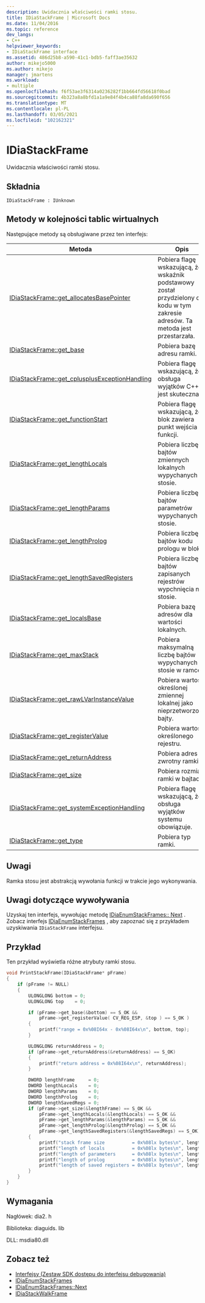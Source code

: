 ```yaml
---
description: Uwidacznia właściwości ramki stosu.
title: IDiaStackFrame | Microsoft Docs
ms.date: 11/04/2016
ms.topic: reference
dev_langs:
- C++
helpviewer_keywords:
- IDiaStackFrame interface
ms.assetid: 486d25b8-a590-41c1-bdb5-faff3ae35632
author: mikejo5000
ms.author: mikejo
manager: jmartens
ms.workload:
- multiple
ms.openlocfilehash: f6f53ae3f6314a0236282f1bb664fd56618f0bad
ms.sourcegitcommit: 4b323a8a8bfd1a1a9e84f4b4ca88fa8da690f656
ms.translationtype: MT
ms.contentlocale: pl-PL
ms.lasthandoff: 03/05/2021
ms.locfileid: "102162321"
---
```

# <a name="idiastackframe"></a>IDiaStackFrame
Uwidacznia właściwości ramki stosu.

## <a name="syntax"></a>Składnia

```
IDiaStackFrame : IUnknown
```

## <a name="methods-in-vtable-order"></a>Metody w kolejności tablic wirtualnych
Następujące metody są obsługiwane przez ten interfejs:

|Metoda|Opis|
|------------|-----------------|
|[IDiaStackFrame::get_allocatesBasePointer](../../debugger/debug-interface-access/idiastackframe-get-allocatesbasepointer.md)|Pobiera flagę wskazującą, że wskaźnik podstawowy został przydzielony do kodu w tym zakresie adresów. Ta metoda jest przestarzała.|
|[IDiaStackFrame::get_base](../../debugger/debug-interface-access/idiastackframe-get-base.md)|Pobiera bazę adresu ramki.|
|[IDiaStackFrame::get_cplusplusExceptionHandling](../../debugger/debug-interface-access/idiastackframe-get-cplusplusexceptionhandling.md)|Pobiera flagę wskazującą, że obsługa wyjątków C++ jest skuteczna.|
|[IDiaStackFrame::get_functionStart](../../debugger/debug-interface-access/idiastackframe-get-functionstart.md)|Pobiera flagę wskazującą, że blok zawiera punkt wejścia funkcji.|
|[IDiaStackFrame::get_lengthLocals](../../debugger/debug-interface-access/idiastackframe-get-lengthlocals.md)|Pobiera liczbę bajtów zmiennych lokalnych wypychanych na stosie.|
|[IDiaStackFrame::get_lengthParams](../../debugger/debug-interface-access/idiastackframe-get-lengthparams.md)|Pobiera liczbę bajtów parametrów wypychanych na stosie.|
|[IDiaStackFrame::get_lengthProlog](../../debugger/debug-interface-access/idiastackframe-get-lengthprolog.md)|Pobiera liczbę bajtów kodu prologu w bloku|
|[IDiaStackFrame::get_lengthSavedRegisters](../../debugger/debug-interface-access/idiastackframe-get-lengthsavedregisters.md)|Pobiera liczbę bajtów zapisanych rejestrów wypchnięcia na stosie.|
|[IDiaStackFrame::get_localsBase](../../debugger/debug-interface-access/idiastackframe-get-localsbase.md)|Pobiera bazę adresów dla wartości lokalnych.|
|[IDiaStackFrame::get_maxStack](../../debugger/debug-interface-access/idiastackframe-get-maxstack.md)|Pobiera maksymalną liczbę bajtów wypychanych na stosie w ramce.|
|[IDiaStackFrame::get_rawLVarInstanceValue](../../debugger/debug-interface-access/idiastackframe-get-rawlvarinstancevalue.md)|Pobiera wartość określonej zmiennej lokalnej jako nieprzetworzone bajty.|
|[IDiaStackFrame::get_registerValue](../../debugger/debug-interface-access/idiastackframe-get-registervalue.md)|Pobiera wartość określonego rejestru.|
|[IDiaStackFrame::get_returnAddress](../../debugger/debug-interface-access/idiastackframe-get-returnaddress.md)|Pobiera adres zwrotny ramki.|
|[IDiaStackFrame::get_size](../../debugger/debug-interface-access/idiastackframe-get-size.md)|Pobiera rozmiar ramki w bajtach.|
|[IDiaStackFrame::get_systemExceptionHandling](../../debugger/debug-interface-access/idiastackframe-get-systemexceptionhandling.md)|Pobiera flagę wskazującą, że obsługa wyjątków systemu obowiązuje.|
|[IDiaStackFrame::get_type](../../debugger/debug-interface-access/idiastackframe-get-type.md)|Pobiera typ ramki.|

## <a name="remarks"></a>Uwagi
Ramka stosu jest abstrakcją wywołania funkcji w trakcie jego wykonywania.

## <a name="notes-for-callers"></a>Uwagi dotyczące wywoływania
Uzyskaj ten interfejs, wywołując metodę [IDiaEnumStackFrames:: Next](../../debugger/debug-interface-access/idiaenumstackframes-next.md) . Zobacz interfejs [IDiaEnumStackFrames](../../debugger/debug-interface-access/idiaenumstackframes.md) , aby zapoznać się z przykładem uzyskiwania `IDiaStackFrame` interfejsu.

## <a name="example"></a>Przykład
Ten przykład wyświetla różne atrybuty ramki stosu.

```C++
void PrintStackFrame(IDiaStackFrame* pFrame)
{
    if (pFrame != NULL)
    {
        ULONGLONG bottom = 0;
        ULONGLONG top    = 0;

        if (pFrame->get_base(&bottom) == S_OK &&
            pFrame->get_registerValue( CV_REG_ESP, &top ) == S_OK )
        {
            printf("range = 0x%08I64x - 0x%08I64x\n", bottom, top);
        }

        ULONGLONG returnAddress = 0;
        if (pFrame->get_returnAddress(&returnAddress) == S_OK)
        {
            printf("return address = 0x%08I64x\n", returnAddress);
        }

        DWORD lengthFrame     = 0;
        DWORD lengthLocals    = 0;
        DWORD lengthParams    = 0;
        DWORD lengthProlog    = 0;
        DWORD lengthSavedRegs = 0;
        if (pFrame->get_size(&lengthFrame) == S_OK &&
            pFrame->get_lengthLocals(&lengthLocals) == S_OK &&
            pFrame->get_lengthParams(&lengthParams) == S_OK &&
            pFrame->get_lengthProlog(&lengthProlog) == S_OK &&
            pFrame->get_lengthSavedRegisters(&lengthSavedRegs) == S_OK)
        {
            printf("stack frame size          = 0x%08lx bytes\n", lengthFrame);
            printf("length of locals          = 0x%08lx bytes\n", lengthLocals);
            printf("length of parameters      = 0x%08lx bytes\n", lengthParams);
            printf("length of prolog          = 0x%08lx bytes\n", lengthProlog);
            printf("length of saved registers = 0x%08lx bytes\n", lengthSavedRegs);
        }
    }
}
```

## <a name="requirements"></a>Wymagania
Nagłówek: dia2. h

Biblioteka: diaguids. lib

DLL: msdia80.dll

## <a name="see-also"></a>Zobacz też
- [Interfejsy (Zestaw SDK dostępu do interfejsu debugowania)](../../debugger/debug-interface-access/interfaces-debug-interface-access-sdk.md)
- [IDiaEnumStackFrames](../../debugger/debug-interface-access/idiaenumstackframes.md)
- [IDiaEnumStackFrames::Next](../../debugger/debug-interface-access/idiaenumstackframes-next.md)
- [IDiaStackWalkFrame](../../debugger/debug-interface-access/idiastackwalkframe.md)

